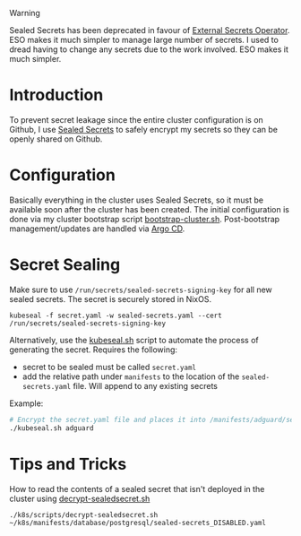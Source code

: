 > [!WARNING]
> Sealed Secrets has been deprecated in favour of [External Secrets Operator](/manifests/system/external-secrets). ESO makes it much simpler to manage large number of secrets. I used to dread having to change any secrets due to the work involved. ESO makes it much simpler.

# Introduction
To prevent secret leakage since the entire cluster configuration is on Github, I use [Sealed Secrets](https://github.com/bitnami-labs/sealed-secrets) to safely encrypt my secrets so they can be openly shared on Github.

# Configuration
Basically everything in the cluster uses Sealed Secrets, so it must be available soon after the cluster has been created. The initial configuration is done via my cluster bootstrap script [bootstrap-cluster.sh](/scripts/bootstrap-cluster.sh). Post-bootstrap management/updates are handled via [Argo CD](/argocd).

# Secret Sealing
Make sure to use `/run/secrets/sealed-secrets-signing-key` for all new sealed secrets. The secret is securely stored in NixOS.
```
kubeseal -f secret.yaml -w sealed-secrets.yaml --cert /run/secrets/sealed-secrets-signing-key
```
Alternatively, use the [kubeseal.sh](scripts/kubeseal.sh) script to automate the process of generating the secret. Requires the following:
- secret to be sealed must be called `secret.yaml`
- add the relative path under `manifests` to the location of the `sealed-secrets.yaml` file. Will append to any existing secrets

Example:
```bash
# Encrypt the secret.yaml file and places it into /manifests/adguard/sealed-secrets.yaml
./kubeseal.sh adguard
```

# Tips and Tricks
How to read the contents of a sealed secret that isn't deployed in the cluster using [decrypt-sealedsecret.sh](/scripts/decrypt-sealedsecret.sh)
```
./k8s/scripts/decrypt-sealedsecret.sh ~/k8s/manifests/database/postgresql/sealed-secrets_DISABLED.yaml
```
